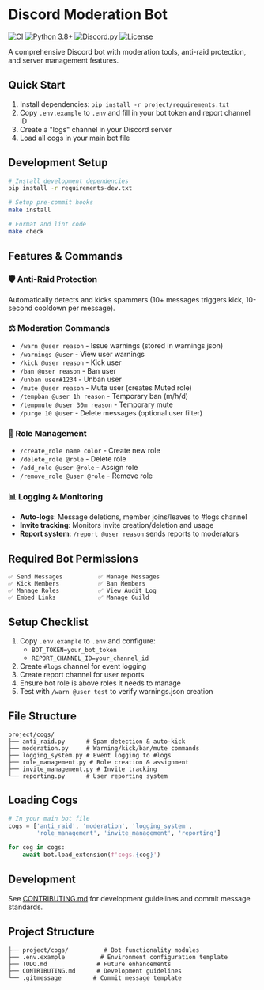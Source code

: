 # Discord Moderation Bot

[![CI](https://github.com/matcharr/bot-discord/workflows/CI/badge.svg)](https://github.com/matcharr/bot-discord/actions)
[![Python 3.8+](https://img.shields.io/badge/python-3.8+-blue.svg)](https://www.python.org/downloads/)
[![Discord.py](https://img.shields.io/badge/discord.py-2.3.1-blue.svg)](https://discordpy.readthedocs.io/)
[![License](https://img.shields.io/badge/license-MIT-green.svg)](LICENSE)

A comprehensive Discord bot with moderation tools, anti-raid protection, and server management features.

## Quick Start

1. Install dependencies: `pip install -r project/requirements.txt`
2. Copy `.env.example` to `.env` and fill in your bot token and report channel ID
3. Create a "logs" channel in your Discord server
4. Load all cogs in your main bot file

## Development Setup

```bash
# Install development dependencies
pip install -r requirements-dev.txt

# Setup pre-commit hooks
make install

# Format and lint code
make check
```

## Features & Commands

### 🛡️ Anti-Raid Protection
Automatically detects and kicks spammers (10+ messages triggers kick, 10-second cooldown per message).

### ⚖️ Moderation Commands
- `/warn @user reason` - Issue warnings (stored in warnings.json)
- `/warnings @user` - View user warnings
- `/kick @user reason` - Kick user
- `/ban @user reason` - Ban user  
- `/unban user#1234` - Unban user
- `/mute @user reason` - Mute user (creates Muted role)
- `/tempban @user 1h reason` - Temporary ban (m/h/d)
- `/tempmute @user 30m reason` - Temporary mute
- `/purge 10 @user` - Delete messages (optional user filter)

### 🔧 Role Management
- `/create_role name color` - Create new role
- `/delete_role @role` - Delete role
- `/add_role @user @role` - Assign role
- `/remove_role @user @role` - Remove role

### 📊 Logging & Monitoring
- **Auto-logs**: Message deletions, member joins/leaves to #logs channel
- **Invite tracking**: Monitors invite creation/deletion and usage
- **Report system**: `/report @user reason` sends reports to moderators

## Required Bot Permissions

```
✅ Send Messages          ✅ Manage Messages
✅ Kick Members           ✅ Ban Members  
✅ Manage Roles           ✅ View Audit Log
✅ Embed Links            ✅ Manage Guild
```

## Setup Checklist

1. Copy `.env.example` to `.env` and configure:
   - `BOT_TOKEN=your_bot_token`
   - `REPORT_CHANNEL_ID=your_channel_id`
2. Create `#logs` channel for event logging
3. Create report channel for user reports
4. Ensure bot role is above roles it needs to manage
5. Test with `/warn @user test` to verify warnings.json creation

## File Structure
```
project/cogs/
├── anti_raid.py      # Spam detection & auto-kick
├── moderation.py     # Warning/kick/ban/mute commands  
├── logging_system.py # Event logging to #logs
├── role_management.py # Role creation & assignment
├── invite_management.py # Invite tracking
└── reporting.py      # User reporting system
```

## Loading Cogs
```python
# In your main bot file
cogs = ['anti_raid', 'moderation', 'logging_system', 
        'role_management', 'invite_management', 'reporting']

for cog in cogs:
    await bot.load_extension(f'cogs.{cog}')
```

## Development

See [CONTRIBUTING.md](CONTRIBUTING.md) for development guidelines and commit message standards.

## Project Structure
```
├── project/cogs/          # Bot functionality modules
├── .env.example          # Environment configuration template
├── TODO.md              # Future enhancements
├── CONTRIBUTING.md      # Development guidelines
└── .gitmessage         # Commit message template
```